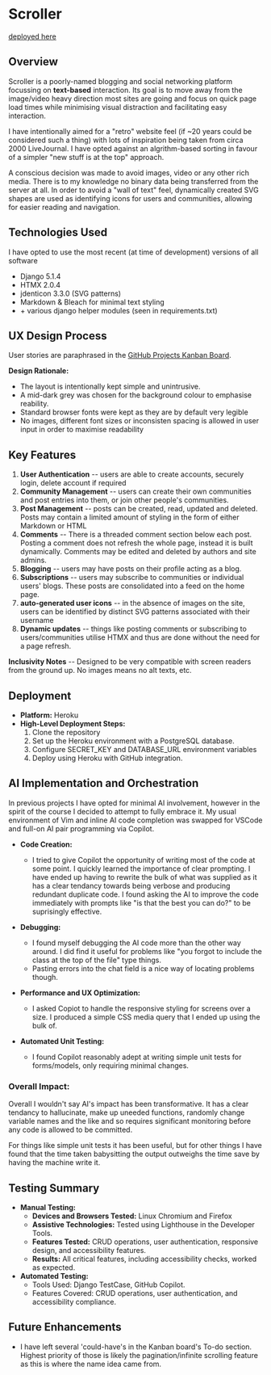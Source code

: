 # Scroller

[deployed here](https://adcott-scroller-60f1d268c506.herokuapp.com/)

## Overview
Scroller is a poorly-named blogging and social networking platform focussing on **text-based** interaction. Its goal is to move away from the image/video heavy direction most sites are going and focus on quick page load times while minimising visual distraction and facilitating easy interaction.

I have intentionally aimed for a "retro" website feel (if ~20 years could be considered such a thing) with lots of inspiration being taken from circa 2000 LiveJournal. I have opted against an algrithm-based sorting in favour of a simpler "new stuff is at the top" approach.

A conscious decision was made to avoid images, video or any other rich media. There is to my knowledge no binary data being transferred from the server at all. In order to avoid a "wall of text" feel, dynamically created SVG shapes are used as identifying icons for users and communities, allowing for easier reading and navigation.

## Technologies Used

I have opted to use the most recent (at time of development) versions of all software

- Django 5.1.4
- HTMX 2.0.4
- jdenticon 3.3.0 (SVG patterns)
- Markdown & Bleach for minimal text styling
- \+ various django helper modules (seen in requirements.txt)

## UX Design Process

 User stories are paraphrased in the [GitHub Projects Kanban Board](https://github.com/users/james-adcott-edu/projects/6).

**Design Rationale:**
  - The layout is intentionally kept simple and unintrusive.
  - A mid-dark grey was chosen for the background colour to emphasise reability.
  - Standard browser fonts were kept as they are by default very legible
  - No images, different font sizes or inconsisten spacing is allowed in user input in order to maximise readability

## Key Features

1. **User Authentication** -- users are able to create accounts, securely login, delete account if required
2. **Community Management** -- users can create their own communities and post entries into them, or join other people's communities.
3. **Post Management** -- posts can be created, read, updated and deleted. Posts may contain a limited amount of styling in the form of either Markdown or HTML
4. **Comments** -- There is a threaded comment section below each post. Posting a comment does not refresh the whole page, instead it is built dynamically. Comments may be edited and deleted by authors and site admins.
5. **Blogging** -- users may have posts on their profile acting as a blog.
6. **Subscriptions** -- users may subscribe to communities or individual users' blogs. These posts are consolidated into a feed on the home page.
7. **auto-generated user icons** -- in the absence of images on the site, users can be identified by distinct SVG patterns associated with their username
8. **Dynamic updates** -- things like posting comments or subscribing to users/communities utilise HTMX and thus are done without the need for a page refresh.


**Inclusivity Notes** -- Designed to be very compatible with screen readers from the ground up. No images means no alt texts, etc.

## Deployment
- **Platform:** Heroku
- **High-Level Deployment Steps:** 
  1. Clone the repository
  2. Set up the Heroku environment with a PostgreSQL database.
  3. Configure SECRET_KEY and DATABASE_URL environment variables
  4. Deploy using Heroku with GitHub integration.

## AI Implementation and Orchestration

In previous projects I have opted for minimal AI involvement, however in the spirit of the course I decided to attempt to fully embrace it. My usual environment of Vim and inline AI code completion was swapped for VSCode and full-on AI pair programming via Copilot.

- **Code Creation:** 
  - I tried to give Copilot the opportunity of writing most of the code at some point. I quickly learned the importance of clear prompting. I have ended up having to rewrite the bulk of what was supplied as it has a clear tendancy towards being verbose and producing redundant duplicate code. I found asking the AI to improve the code immediately with prompts like "is that the best you can do?" to be suprisingly effective.

- **Debugging:** 
  - I found myself debugging the AI code more than the other way around. I did find it useful for problems like "you forgot to include the class at the top of the file" type things.
  - Pasting errors into the chat field is a nice way of locating problems though.

- **Performance and UX Optimization:** 
  - I asked Copiot to handle the responsive styling for screens over a size. I produced a simple CSS media query that I ended up using the bulk of.

- **Automated Unit Testing:**
  - I found Copilot reasonably adept at writing simple unit tests for forms/models, only requiring minimal changes.

### Overall Impact:
Overall I wouldn't say AI's impact has been transformative. It has a clear tendancy to hallucinate, make up uneeded functions, randomly change variable names and the like and so requires significant monitoring before any code is allowed to be committed.

For things like simple unit tests it has been useful, but for other things I have found that the time taken babysitting the output outweighs the time save by having the machine write it.


## Testing Summary
- **Manual Testing:**
  - **Devices and Browsers Tested:** Linux Chromium and Firefox
  - **Assistive Technologies:** Tested using Lighthouse in the Developer Tools.
  - **Features Tested:** CRUD operations, user authentication, responsive design, and accessibility features.
  - **Results:** All critical features, including accessibility checks, worked as expected.
- **Automated Testing:**
  - Tools Used: Django TestCase, GitHub Copilot.
  - Features Covered: CRUD operations, user authentication, and accessibility compliance.

## Future Enhancements
- I have left several 'could-have's in the Kanban board's To-do section. Highest priority of those is likely the pagination/infinite scrolling feature as this is where the name idea came from.